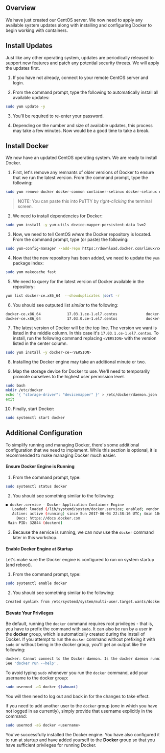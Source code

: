 ## Overview
We have just created our CentOS server.  We now need to apply any available system updates along with installing and configuring Docker to begin working with containers.

## Install Updates
Just like any other operating system, updates are periodically released to support new features and patch any potential security threats.  We will apply the updates first.

  1. If you have not already, connect to your remote CentOS server and login.

  2. From the command prompt, type the following to automatically install all available updates:
  ```bash
  sudo yum update -y
  ```
  3. You'll be required to re-enter your password.

  4. Depending on the number and size of available updates, this process may take a few minutes.  Now would be a good time to take a break.

## Install Docker
We now have an updated CentOS operating system.  We are ready to install Docker.

  1. First, let's remove any remnants of older versions of Docker to ensure that we run the latest version. From the command prompt, type the following:
  ```bash
  sudo yum remove docker docker-common container-selinux docker-selinux docker-engine
  ```  
  > NOTE: You can paste this into PuTTY by _right-clicking_ the terminal screen.

  2. We need to install dependencies for Docker:
  ```bash
  sudo yum install -y yum-utils device-mapper-persistent-data lvm2
  ```
  
  3. Now, we need to tell CentOS _where_ the Docker repository is located. From the command prompt, type (or paste) the following:
  ```bash
  sudo yum-config-manager --add-repo https://download.docker.com/linux/centos/docker-ce.repo
  ```

  4. Now that the new repository has been added, we need to update the `yum` package index:
  ```bash
  sudo yum makecache fast
  ```

  5. We need to query for the latest version of Docker available in the repository:
  ```bash
  yum list docker-ce.x86_64  --showduplicates |sort -r
  ```

  6. You should see outputed list _similar_ to the following:
  ```bash
  docker-ce.x86_64            17.03.1.ce-1.el7.centos             docker-ce-stable
  docker-ce.x86_64            17.03.0.ce-1.el7.centos             docker-ce-stable
  ```

  7. The latest version of Docker will be the top line.  The version we want is listed in the middle column. In this case it's `17.03.1.ce-1.el7.centos`. To install, run the following command replacing `<VERSION>` with the version listed in the center column.
  ```bash
  sudo yum install -y docker-ce-<VERSION>
  ```

  8. Installing the Docker engine may take an additional minute or two.

  9. Map the storage device for Docker to use. We'll need to temporarily promote ourselves to the highest user permission level.
  ```bash
  sudo bash
  mkdir /etc/docker
  echo '{ "storage-driver": "devicemapper" }' > /etc/docker/daemon.json
  exit
  ```

  10. Finally, start Docker:
  ```bash
  sudo systemctl start docker
  ```

## Additional Configuration
To simplify running and managing Docker, there's some additional configuration that we need to implement.  While this section is optional, it is recommended to make managing Docker much easier.

#### Ensure Docker Engine is Running

  1. From the command prompt, type:
  ```bash
  sudo systemctl status docker
  ```

  2. You should see something similar to the following:
  ```bash
  ● docker.service - Docker Application Container Engine
     Loaded: loaded (/lib/systemd/system/docker.service; enabled; vendor preset: enabled)
     Active: active (running) since Sun 2017-06-04 22:38:16 UTC; 4min 10s ago
       Docs: https://docs.docker.com
   Main PID: 32844 (dockerd)
  ```

  3. Because the service is running, we can now use the `docker` command later in this workshop.

#### Enable Docker Engine at Startup
Let's make sure the Docker engine is configured to run on system startup (and reboot).

  1. From the command prompt, type:
  ```bash
  sudo systemctl enable docker
  ```

  2. You should see something similar to the following:
  ```bash
  Created symlink from /etc/systemd/system/multi-user.target.wants/docker.service to /usr/lib/systemd/system/docker.service.
  ```

#### Elevate Your Privileges
Be default, running the `docker` command requires root privileges - that is, you have to prefix the command with `sudo`. It can also be run by a user in the **docker** group, which is automatically created during the install of Docker.  If you attempt to run the `docker` command without prefixing it with `sudo` or without being in the docker group, you'll get an output like the following:

```bash
docker: Cannot connect to the Docker daemon. Is the docker daemon running on this host?.
See 'docker run --help'.
```

To avoid typing `sudo` whenever you run the `docker` command, add your username to the docker group:

```bash
sudo usermod -aG docker $(whoami)
```

You will then need to log out and back in for the changes to take effect.

If you need to add another user to the `docker` group (one in which you have not logged in as currently), simply provide that username explicitly in the command:

```bash
sudo usermod -aG docker <username>
```

You've successfully installed the Docker engine.  You have also configured it to run at startup and have added yourself to the **Docker** group so that you have sufficient privileges for running Docker.